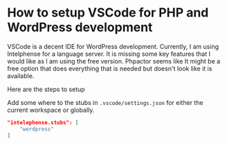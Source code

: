 # How to setup VSCode for PHP and WordPress development

VSCode is a decent IDE for WordPress development. Currently, I am using Intelphense for a language server. It is missing some key features that I would like as I am using the free version. Phpactor seems like It might be a free option that does everything that is needed but doesn't look like it is available.

Here are the steps to setup

Add some where to the stubs in `.vscode/settings.json` for either the current workspace or globally.

```json
"intelephense.stubs": [
    "wordpress"
]
```
